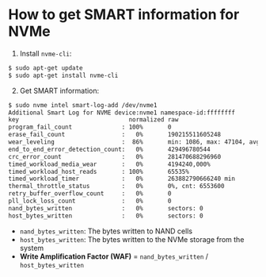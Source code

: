 # How to get SMART information for NVMe

1. Install `nvme-cli`:

```bash
$ sudo apt-get update
$ sudo apt-get install nvme-cli
```

2. Get SMART information:

```bash
$ sudo nvme intel smart-log-add /dev/nvme1
Additional Smart Log for NVME device:nvme1 namespace-id:ffffffff
key                               normalized raw
program_fail_count              : 100%       0
erase_fail_count                :   0%       190215511605248
wear_leveling                   :  86%       min: 1086, max: 47104, avg: 0
end_to_end_error_detection_count:   0%       429496780544
crc_error_count                 :   0%       281470688296960
timed_workload_media_wear       :   0%       4194240,000%
timed_workload_host_reads       : 100%       65535%
timed_workload_timer            :   0%       263882790666240 min
thermal_throttle_status         :   0%       0%, cnt: 6553600
retry_buffer_overflow_count     :   0%       0
pll_lock_loss_count             :   0%       0
nand_bytes_written              :   0%       sectors: 0
host_bytes_written              :   0%       sectors: 0
```

- `nand_bytes_written`: The bytes written to NAND cells
- `host_bytes_written`: The bytes written to the NVMe storage from the system
- **Write Amplification Factor (WAF)** = `nand_bytes_written` / `host_bytes_written` 

